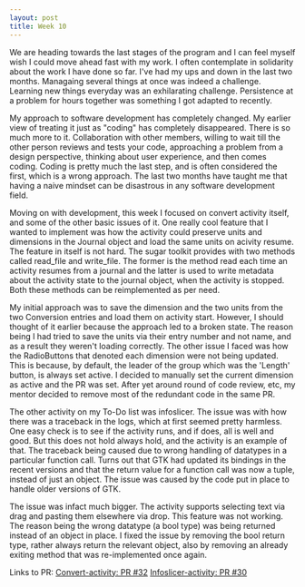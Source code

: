 ```yaml
---
layout: post
title: Week 10
---
```


We are heading towards the last stages of the program and I can feel myself wish I could move ahead fast with my work.
I often contemplate in solidarity about the work I have done so far. I've had my ups and down in the last two months. Managaing
several things at once was indeed a challenge. Learning new things everyday was an exhilarating challenge. Persistence at a problem
for hours together was something I got adapted to recently.

My approach to software development has completely changed. My earlier view of treating it just as "coding" has completely disappeared.
There is so much more to it. Collaboration with other members, willing to wait till the other person reviews and tests your code, approaching 
a problem from a design perspective, thinking about user experience, and then comes coding. Coding is pretty much the last step, and is often
considered the first, which is a wrong approach. The last two months have taught me that having a naive mindset can be disastrous in any software
development field.

Moving on with development, this week I focused on convert activity itself, and some of the other basic issues of it. One really cool feature that I wanted to
implement was how the activity could preserve units and dimensions in the Journal object and load the same units on acivity resume. The feature in itself is not
hard. The sugar toolkit provides with two methods called read_file and write_file. The former is the method read each time an activity resumes from a journal and the latter
is used to write metadata about the activity state to the journal object, when the activity is stopped. Both these methods can be reimplemented as per need.

My initial approach was to save the dimension and the two units from the two Conversion entries and load them on activity start. However, I should thought of it earlier because
the approach led to a broken state. The reason being I had tried to save the units via their entry number and not name, and as a result they weren't loading correctly.
The other issue I faced was how the RadioButtons that denoted each dimension were not being updated. This is because, by default, the leader of the group which was the 'Length' button,
is always set active. I decided to manually set the current dimension as active and the PR was set. After yet around round of code review, etc, my mentor decided to remove most of the redundant code in the same PR.

The other activity on my To-Do list was infoslicer. The issue was with how there was a traceback in the logs, which at first seemed pretty harmless. One easy check is to see if the activity runs,
and if does, all is well and good. But this does not hold always hold, and the activity is an example of that.
The traceback being caused due to wrong handling of datatypes in a particular function call. Turns out that GTK had updated its bindings in the recent versions and that the return value for a function call was now a tuple,
instead of just an object. The issue was caused by the code put in place to handle older versions of GTK. 

The issue was infact much bigger. The activity supports selecting text via drag and pasting them elsewhere via drop. This feature was not working. The reason being the wrong datatype (a bool type) was being returned
instead of an object in place. I fixed the issue by removing the bool return type, rather always return the relevant object, also by removing an already exiting method that was re-implemented once again.

Links to PR:
[Convert-activity: PR #32](https://github.com/sugarlabs/convert/pull/32)
[Infoslicer-activity: PR #30](https://github.com/sugarlabs/infoslicer/pull/30)
